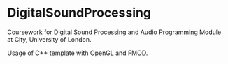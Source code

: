 # DigitalSoundProcessing

Coursework for Digital Sound Processing and Audio Programming Module at City, University of London.

Usage of C++ template with OpenGL and FMOD.